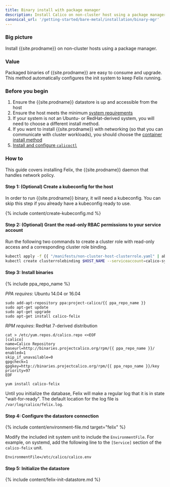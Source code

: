 ```yaml
---
title: Binary install with package manager
description: Install Calico on non-cluster host using a package manager.
canonical_url: '/getting-started/bare-metal/installation/binary-mgr'
---
```


### Big picture
Install {{site.prodname}} on non-cluster hosts using a package manager.

### Value
Packaged binaries of {{site.prodname}} are easy to consume and upgrade. This method automatically configures the init system to keep Felix running.

### Before you begin

1. Ensure the {{site.prodname}} datastore is up and accessible from the host
2. Ensure the host meets the minimum [system requirements](../requirements)
3. If your system is not an Ubuntu- or RedHat-derived system, you will need to choose a different install method.
4. If you want to install {{site.prodname}} with networking (so that you can communicate with cluster workloads), you should choose the [container install method](./container)
5. [Install and configure `calicoctl`]({{site.baseurl}}/maintenance/clis/calicoctl/)

### How to

This guide covers installing Felix, the {{site.prodname}} daemon that handles network policy.

#### Step 1: (Optional) Create a kubeconfig for the host
In order to run {{site.prodname}} binary, it will need a kubeconfig. You can skip this step if you already have a kubeconfig ready to use.

{% include content/create-kubeconfig.md %}

#### Step 2: (Optional) Grant the read-only RBAC permissions to your service account
Run the following two commands to create a cluster role with read-only access and a corresponding cluster role binding.

```bash
kubectl apply -f {{ "/manifests/non-cluster-host-clusterrole.yaml" | absolute_url }}
kubectl create clusterrolebinding $HOST_NAME --serviceaccount=calico-system:$HOST_NAME --clusterrole=non-cluster-host
```

#### Step 3: Install binaries

{% include ppa_repo_name %}

*PPA requires*: Ubuntu 14.04 or 16.04

    sudo add-apt-repository ppa:project-calico/{{ ppa_repo_name }}
    sudo apt-get update
    sudo apt-get upgrade
    sudo apt-get install calico-felix

*RPM requires*: RedHat 7-derived distribution

    cat > /etc/yum.repos.d/calico.repo <<EOF
    [calico]
    name=Calico Repository
    baseurl=http://binaries.projectcalico.org/rpm/{{ ppa_repo_name }}/
    enabled=1
    skip_if_unavailable=0
    gpgcheck=1
    gpgkey=http://binaries.projectcalico.org/rpm/{{ ppa_repo_name }}/key
    priority=97
    EOF

    yum install calico-felix

Until you initialize the database, Felix will make a regular log that it
is in state "wait-for-ready". The default location for the log file is
`/var/log/calico/felix.log`.

#### Step 4: Configure the datastore connection

{% include content/environment-file.md target="felix" %}

Modify the included init system unit to include the `EnvironmentFile`.  For example, on systemd, add the following line to the `[Service]` section of the `calico-felix` unit.

```
EnvironmentFile=/etc/calico/calico.env
```

#### Step 5: Initialize the datastore

{% include content/felix-init-datastore.md %}
